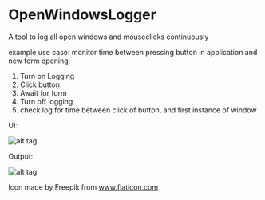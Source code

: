 # OpenWindowsLogger
A tool to log all open windows and mouseclicks continuously

example use case:
monitor time between pressing button in application and new form opening;
  1. Turn on Logging
  2. Click button
  3. Await for form
  4. Turn off logging
  5. check log for time between click of button, and first instance of window

UI:

![alt tag](http://i.imgur.com/AAlBlhf.png)

Output:

![alt tag](http://i.imgur.com/0mCbdYP.png)




Icon made by Freepik from www.flaticon.com 
